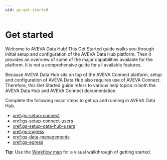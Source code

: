 ```yaml
---
uid: gs-get-started
---
```


# Get started

Welcome to AVEVA Data Hub! This Get Started guide walks you through initial setup and configuration of the AVEVA Data Hub platform. Then it provides an overview of some of the major capabilities available for the platform. It is not a comprehensive guide for all available features.

Because AVEVA Data Hub sits on top of the AVEVA Connect platform, setup and configuration of AVEVA Data Hub also requires use of AVEVA Connect. Therefore, this Get Started guide refers to various help topics in both the AVEVA Data Hub and AVEVA Connect documentation.

Complete the following major steps to get up and running in AVEVA Data Hub.

- <xref:gs-setup-connect>
- <xref:gs-setup-connect-users>
- <xref:gs-setup-data-hub-users>
- <xref:gs-ingress>
- <xref:gs-data-managements>
- <xref:gs-egress>

**Tip:** Use the [Workflow map](https://aveva-dev.zoominsoftware.io/category/adh-get-started) for a visual walkthrough of getting started.
